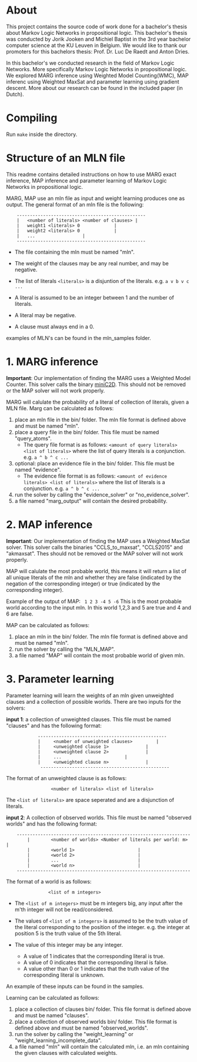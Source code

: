 # About
This project contains the source code of work done for a bachelor's thesis about Markov Logic
Networks in propositional logic. This bachelor's thesis was conducted by Jorik Jooken and 
Michiel Baptist in the 3rd year bachelor computer science at the KU Leuven in Belgium. We would like to 
thank our promoters for this bachelors thesis: Prof. Dr. Luc De Raedt and Anton Dries.

In this bachelor's we conducted research in the field of Markov Logic Networks. More specifically
Markov Logic Networks in propositional logic. We explored MARG inference using Weighted Model Counting(WMC),
MAP inferenc using Weighted MaxSat and parameter learning using gradient descent. More about our research can be 
found in the included paper (in Dutch).

# Compiling
Run ```make``` inside the directory.

# Structure of an MLN file
This readme contains detailed instructions on how to use MARG exact inference, MAP inference 
and parameter learning of Markov Logic Networks in propositional logic.

MARG, MAP use an mln file as input and weight learning produces one as output. The general
format of an mln file is the following:
```
	-------------------------------------------------
	|	<number of literals> <number of clauses> |
	|	weight1 <literals> 0			 |
	|	weight2 <literals> 0			 |
	|	...					 |
	-------------------------------------------------
```
- The file containing the mln must be named "mln".
- The weight of the clauses may be any real number, and may be negative.
- The list of literals ```<literals>``` is a disjuntion of the literals. e.g. ```a v b v c ...```

- A literal is assumed to be an integer between 1 and the number of literals. 
- A literal may be negative.	  
- A clause must always end in a 0.

examples of MLN's can be found in the mln_samples folder.

# 1. MARG inference

__Important__: Our implementation of finding the MARG uses a Weighted Model Counter.
           This solver calls the binary [miniC2D](http://reasoning.cs.ucla.edu/minic2d/). This should not be removed
           or the MAP solver will not work properly.

MARG will calulate the probability of a literal of collection of literals, given a MLN file.
Marg can be calculated as follows:
1. place an mln file in the bin/ folder. The mln file format is defined above and must be named "mln".
2. place a query file in the bin/ folder. This file must be named "query_atoms".
   - The query file format is as follows: ```<amount of query literals> <list of literals>```
		   where the list of query literals is a conjunction.
		   e.g. ```a ^ b ^ c ...```
3. optional: place an evidence file in the bin/ folder. This file must be named "evidence".
   - The evidence file format is as follows: ```<amount of evidence literals> <list of literals>```
    where the list of literals is a conjunction. e.g. ```a ^ b ^ c ...```
4. run the solver by calling the "evidence_solver" or "no_evidence_solver".
5. a file named "marg_output" will contain the desired probability.
  
# 2. MAP inference

__Important__: Our implementation of finding the MAP uses a Weighted MaxSat solver.
           This solver calls the binaries "CCLS_to_maxsat", "CCLS2015" and "akmaxsat". Thes should not be removed
           or the MAP solver will not work properly.

MAP will calulate the most probable world, this means it will return a list of all unique literals
of the mln and whether they are false (indicated by the negation of the corresponding integer) or 
true (indicated by the corresponding integer). 

Example of the output of MAP:
    ``` 1 2 3 -4 5 -6``` This is the most probable world according to the input mln. In this world 1,2,3 and 5 are true and
    4 and 6 are false. 
    
MAP can be calculated as follows:
1. place an mln in the bin/ folder. The mln file format is defined above and must be named "mln".
2. run the solver by calling the "MLN_MAP".
3. a file named "MAP" will contain the most probable world of given mln.

# 3. Parameter learning

Parameter learning will learn the weights of an mln given unweighted clauses and a collection of 
possible worlds. There are two inputs for the solvers:

__input 1__: a collection of unweighted clauses. This file must be named "clauses" and has the following format:
```
            -------------------------------------------------
            |     <number of unweighted clauses>	     |
            |     <unweighted clause 1>			     |
            |     <unweighted clause 2>			     |
            |     ...					     |
            |     <unweighted clause n>			     |
             -------------------------------------------------
```
The format of an unweighted clause is as follows:
```
                 <number of literals> <list of literals>
```
                 
The ```<list of literals>``` are space seperated and are a disjunction of literals.
            
__input 2__: A collection of observed worlds. This file must be named "observed worlds" and has the following format:
```
	------------------------------------------------------------------
        |        <number of worlds> <Number of literals per world: m>	  |
        |        <world 1>						  |
        |        <world 2>						  |
        |        ...							  |
        |        <world n>						  |
	------------------------------------------------------------------
```
The format of a world is as follows:
```
                <list of m integers>
```
- The ```<list of m integers>``` must be m integers big, any input after the m'th integer will 
              not be read/considered.
            
- The values of ```<list of m integers>``` is assumed to be the truth value of the literal corresponding
              to the position of the integer. e.g. the integer at position 5 is the truth value of the 5th literal.
              
- The value of this integer may be any integer.
  - A value of 1 indicates that the corresponding literal is true.
  - A value of 0 indicates that the corresponding literal is false.
  - A value other than 0 or 1 indicates that the truth value of the corresponding literal is unknown.
    
An example of these inputs can be found in the samples.
            
Learning can be calculated as follows:
1. place a collection of clauses bin/ folder. This file format is defined above and must be named "clauses".
2. place a collection of observed worlds bin/ folder. This file format is defined above and must be named "observed_worlds".
3. run the solver by calling the "weight_learning" or "weight_learning_incomplete_data".
4. a file named "mln" will contain the calculated mln, i.e. an mln containing the given clauses with calculated weights.
             

